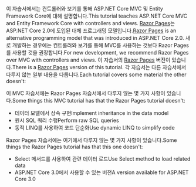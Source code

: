 <span data-ttu-id="3a5ce-101">이 자습서에서는 컨트롤러와 보기를 통해 ASP.NET Core MVC 및 Entity Framework Core에 대해 설명합니다.</span><span class="sxs-lookup"><span data-stu-id="3a5ce-101">This tutorial teaches ASP.NET Core MVC and Entity Framework Core with controllers and views.</span></span> <span data-ttu-id="3a5ce-102">[Razor Pages](xref:razor-pages/index)는 ASP.NET Core 2.0에 도입된 대체 프로그래밍 모델입니다.</span><span class="sxs-lookup"><span data-stu-id="3a5ce-102">[Razor Pages](xref:razor-pages/index) is an alternative programming model that was introduced in ASP.NET Core 2.0.</span></span> <span data-ttu-id="3a5ce-103">새로 개발하는 경우에는 컨트롤러와 보기를 통해 MVC를 사용하는 것보다 Razor Pages를 사용할 것을 권장합니다.</span><span class="sxs-lookup"><span data-stu-id="3a5ce-103">For new development, we recommend Razor Pages over MVC with controllers and views.</span></span> <span data-ttu-id="3a5ce-104">이 자습서의 [Razor Pages](xref:data/ef-rp/intro) 버전이 있습니다.</span><span class="sxs-lookup"><span data-stu-id="3a5ce-104">There is a [Razor Pages](xref:data/ef-rp/intro) version of this tutorial.</span></span> <span data-ttu-id="3a5ce-105">각 자습서는 다른 자습서에서 다루지 않는 일부 내용을 다룹니다.</span><span class="sxs-lookup"><span data-stu-id="3a5ce-105">Each tutorial covers some material the other doesn't:</span></span>

<span data-ttu-id="3a5ce-106">이 MVC 자습서에는 Razor Pages 자습서에서 다루지 않는 몇 가지 사항이 있습니다.</span><span class="sxs-lookup"><span data-stu-id="3a5ce-106">Some things this MVC tutorial has that the Razor Pages tutorial doesn't:</span></span>

* <span data-ttu-id="3a5ce-107">데이터 모델에서 상속 구현</span><span class="sxs-lookup"><span data-stu-id="3a5ce-107">Implement inheritance in the data model</span></span>
* <span data-ttu-id="3a5ce-108">원시 SQL 쿼리 수행</span><span class="sxs-lookup"><span data-stu-id="3a5ce-108">Perform raw SQL queries</span></span>
* <span data-ttu-id="3a5ce-109">동적 LINQ를 사용하여 코드 단순화</span><span class="sxs-lookup"><span data-stu-id="3a5ce-109">Use dynamic LINQ to simplify code</span></span>
 
<span data-ttu-id="3a5ce-110">Razor Pages 자습서에는 여기에서 다루지 않는 몇 가지 사항이 있습니다.</span><span class="sxs-lookup"><span data-stu-id="3a5ce-110">Some things the Razor Pages tutorial has that this one doesn't:</span></span>

* <span data-ttu-id="3a5ce-111">Select 메서드를 사용하여 관련 데이터 로드</span><span class="sxs-lookup"><span data-stu-id="3a5ce-111">Use Select method to load related data</span></span>
* <span data-ttu-id="3a5ce-112">ASP.NET Core 3.0에서 사용할 수 있는 버전</span><span class="sxs-lookup"><span data-stu-id="3a5ce-112">A version available for ASP.NET Core 3.0</span></span>

